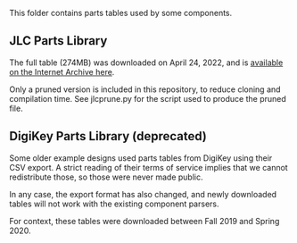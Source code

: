 This folder contains parts tables used by some components.

## JLC Parts Library
The full table (274MB) was downloaded on April 24, 2022, and is [available on the Internet Archive here](https://web.archive.org/web/20220424072635/https://jlcpcb.com/componentSearch/uploadComponentInfo).

Only a pruned version is included in this repository, to reduce cloning and compilation time.
See jlcprune.py for the script used to produce the pruned file.

## DigiKey Parts Library (deprecated)
Some older example designs used parts tables from DigiKey using their CSV export.
A strict reading of their terms of service implies that we cannot redistribute those, so those were never made public.

In any case, the export format has also changed, and newly downloaded tables will not work with the existing component parsers. 

For context, these tables were downloaded between Fall 2019 and Spring 2020.
